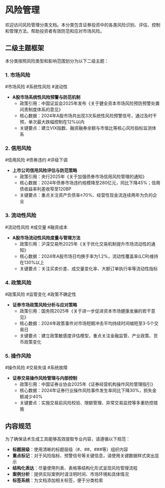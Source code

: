 # 风险管理

欢迎访问风险管理分类文档。本分类包含证券投资中的各类风险识别、评估、控制和管理方法，帮助投资者有效防范和应对市场风险。

## 二级主题框架

本分类按照风险类型和影响范围划分为以下二级主题：

### 1. 市场风险
<span class="tag">#市场风险 #系统性风险 #波动性</span>
- **A股市场系统性风险预警与防范机制**
  - 政策引用：中国证监会2025年发布《关于健全资本市场风险预防预警处置问责制度体系的意见》
  - 核心数据：2024年A股市场共出现3次系统性风险预警信号，通过及时干预，单次最大跌幅控制在12%以内
  - 关键要点：建立VIX指数、融资融券余额与市值比等核心风险指标监测体系

### 2. 信用风险
<span class="tag">#信用风险 #债券违约 #评级下调</span>
- **上市公司信用风险评估与防范策略**
  - 政策引用：央行2025年《关于加强债券市场信用风险管理的通知》
  - 核心数据：2024年债券市场违约规模降至280亿元，同比下降45%；信用债收益率利差收窄至120BP
  - 关键要点：重点关注资产负债率≥70%、经营性现金流连续两年为负的企业

### 3. 流动性风险
<span class="tag">#流动性风险 #成交量 #融资成本</span>
- **A股市场流动性风险度量与管理方法**
  - 政策引用：沪深交易所2025年《关于优化交易机制提升市场流动性的通知》
  - 核心数据：2024年A股市场日均换手率为1.2%，流动性覆盖率(LCR)维持在130%以上
  - 关键要点：关注买卖价差、成交量变化率、大额订单执行率等流动性指标

### 4. 政策风险
<span class="tag">#政策风险 #监管变化 #政策不确定性</span>
- **证券市场政策风险分析与应对策略**
  - 政策引用：国务院2025年《关于进一步促进资本市场健康发展的若干意见》
  - 核心数据：2024年政策事件对市场短期冲击平均持续时间缩短至3-5个交易日
  - 关键要点：建立政策敏感度评估模型，重点关注金融监管、产业政策、货币政策变化

### 5. 操作风险
<span class="tag">#操作风险 #交易失误 #系统故障</span>
- **证券交易操作风险管理与内部控制**
  - 政策引用：中国证券业协会2025年《证券经营机构操作风险管理指引》
  - 核心数据：2024年证券行业操作风险事件发生率同比下降30%，损失金额减少40%
  - 关键要点：实施交易前风险校验、限额管理、异常交易监控等多重防控措施

## 内容规范

为了确保话术生成工具能够高效提取专业内容，请遵循以下规范：

- **标题层级**：使用清晰的标题层级（#、##、###等）组织内容
- **重点标记**：对于风险指标、预警信号等关键信息，请使用<span class="data-number">关键数据</span>样式突出显示
- **结构化表达**：尽量使用列表、表格等结构化形式呈现风险管理流程
- **案例分析**：提供实际案例时请注明时间、市场环境和具体情况
- **标签系统**：为文档添加相关标签，便于分类检索